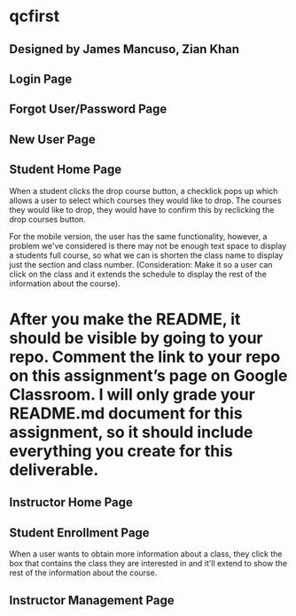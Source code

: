 # qcfirst

## Designed by James Mancuso, Zian Khan

<!--
You and your partner should commit and push your visual designs to your GitHub repository (qcfirst). You should then create a README (instructions below) including your visual designs and any other information you want to include about your site (features, contributors, purpose of the website, etc).
--> 

## Login Page
<p></p>

<!---
Show img of BOTH screens (before and after) clicking drop courses -> explain how it switches screen.

 - Desktop Version
 - Tablet Version
 - Mobile Version

-->


## Forgot User/Password Page
<p></p>

<!---
Show img of BOTH screens (before and after) clicking drop courses -> explain how it switches screen.

 - Desktop Version
 - Tablet Version
 - Mobile Version

Note: For mobile version, there is 2 screen states for the forgot username/password BUT they are on the same page, the user would just scroll down to find fill the forgot password information out. 
-->

## New User Page

<p></p>

<!---
Show img of BOTH screens (before and after) clicking drop courses -> explain how it switches screen.

 - Desktop Version
 - Tablet Version
 - Mobile Version

-->

## Student Home Page 
<p> When a student clicks the drop course button, a checklick pops up which allows a user to select which courses they would like to drop. The courses they would like to drop, they would have to confirm this by reclicking the drop courses button.</p>

<p>For the mobile version, the user has the same functionality, however, a problem we've considered is there may not be enough text space to display a students full course, so what we can is shorten the class name to display just the section and class number. (Consideration: Make it so a user can click on the class and it extends the schedule to display the rest of the information about the course).</p>

<!---
Show img of BOTH screens (before and after) clicking drop courses -> explain how it switches screen.

 - Desktop Version
 - Tablet Version
 - Mobile Version

-->


# After you make the README, it should be visible by going to your repo. Comment the link to your repo on this assignment’s page on Google Classroom. I will only grade your README.md document for this assignment, so it should include everything you create for this deliverable.

## Instructor Home Page
<p></p>

<!---
Show img of BOTH screens (before and after) clicking drop courses -> explain how it switches screen.

 - Desktop Version
 - Tablet Version
 - Mobile Version

-->

## Student Enrollment Page
<p>When a user wants to obtain more information about a class, they click the box that contains the class they are interested in and it'll extend to show the rest of the information about the course.</p>

<!---
Show img of BOTH screens (before and after) clicking drop courses -> explain how it switches screen.

 - Desktop Version
 - Tablet Version
 - Mobile Version

-->

## Instructor Management Page
<p></p>

<!---
Show img of BOTH screens (before and after) clicking drop courses -> explain how it switches screen.

 - Desktop Version
 - Tablet Version
 - Mobile Version

-->
